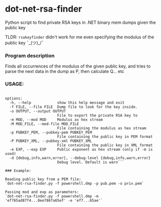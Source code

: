 # dot-net-rsa-finder
Python script to find private RSA keys in .NET binary mem dumps given the public key

TLDR: `rsakeyfinder` didn't work for me even specifying the modulus of the public key ¯\_(ツ)_/¯

### Program description

Finds all occurrences of the modulus of the given public key, and tries to parse the next data in the dump as P, then calculate Q... etc

### USAGE:

```usage: dot-net-rsa-finder.py [-h] -f FILE -o OUTPUT (-m MOD | -M MOD_FILE | -p PUBKEY_PEM | -P PUBKEY_XML) [-e EXP] [-d {debug,info,warn,error}]

options:
  -h, --help            show this help message and exit
  -f FILE, --file FILE  Dump file to look for the key inside.
  -o OUTPUT, --output OUTPUT
                        File to export the private RSA key to
  -m MOD, --mod MOD     Modulus as hex stream
  -M MOD_FILE, --mod-file MOD_FILE
                        File containing the modulus as hex stream
  -p PUBKEY_PEM, --pubkey-pem PUBKEY_PEM
                        File containing the public key in PEM format
  -P PUBKEY_XML, --pubkey-xml PUBKEY_XML
                        File containing the public key in XML format
  -e EXP, --exp EXP     Public exponent as hex stream (only if -m is used)
  -d {debug,info,warn,error}, --debug-level {debug,info,warn,error}
                        Debug level. Default is warn```

### Example:

Reading public key from a PEM file:
`dot-net-rsa-finder.py -f powershell.dmp -p pub.pem -o priv.pem`

Passing mod and exp as parameters:
`dot-net-rsa-finder.py -f powershell.dmp -m 'ef765ad87f4...8ee786fa65ef' -e 'ef7...65ae'`
